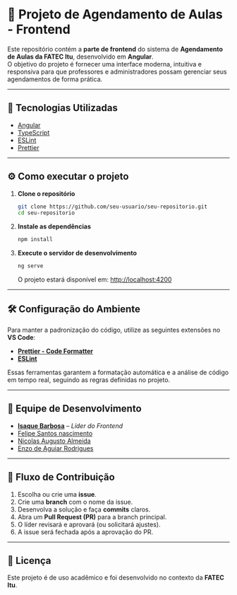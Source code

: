 # 📅 Projeto de Agendamento de Aulas - Frontend

Este repositório contém a **parte de frontend** do sistema de **Agendamento de Aulas da FATEC Itu**, desenvolvido em **Angular**.  
O objetivo do projeto é fornecer uma interface moderna, intuitiva e responsiva para que professores e administradores possam gerenciar seus agendamentos de forma prática.

---

## 🚀 Tecnologias Utilizadas
- [Angular](https://angular.io/)  
- [TypeScript](https://www.typescriptlang.org/)  
- [ESLint](https://eslint.org/)  
- [Prettier](https://prettier.io/)  

---

## ⚙️ Como executar o projeto

1. **Clone o repositório**
   ```bash
   git clone https://github.com/seu-usuario/seu-repositorio.git
   cd seu-repositorio
    ```

2. **Instale as dependências**

   ```bash
   npm install
   ```

3. **Execute o servidor de desenvolvimento**

   ```bash
   ng serve
   ```

   O projeto estará disponível em: [http://localhost:4200](http://localhost:4200)

---

## 🛠️ Configuração do Ambiente

Para manter a padronização do código, utilize as seguintes extensões no **VS Code**:

* **[Prettier - Code Formatter](https://marketplace.visualstudio.com/items?itemName=esbenp.prettier-vscode)**
* **[ESLint](https://marketplace.visualstudio.com/items?itemName=dbaeumer.vscode-eslint)**

Essas ferramentas garantem a formatação automática e a análise de código em tempo real, seguindo as regras definidas no projeto.

---

## 👥 Equipe de Desenvolvimento

* [**Isaque Barbosa**](https://github.com/IsaqueBatist) – *Líder do Frontend*
* [Felipe Santos nascimento](https://github.com/felip-SN)
* [Nicolas Augusto Almeida](https://github.com/Nicolas-Augusto-Almeida)
* [Enzo de Aguiar Rodrigues](https://github.com/YungCrock)

---

## 📌 Fluxo de Contribuição

1. Escolha ou crie uma **issue**.
2. Crie uma **branch** com o nome da issue.
3. Desenvolva a solução e faça **commits** claros.
4. Abra um **Pull Request (PR)** para a branch principal.
5. O líder revisará e aprovará (ou solicitará ajustes).
6. A issue será fechada após a aprovação do PR.

---

## 📄 Licença

Este projeto é de uso acadêmico e foi desenvolvido no contexto da **FATEC Itu**.
